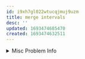 ```yaml
---
id: i9xh7gl022wtucqjmuj9uzm
title: merge intervals
desc: ''
updated: 1693474685470
created: 1693474632511
---
```




<details>
<summary>Misc Problem Info</summary>

`Difficulty: Medium`  
`Tags:` [[ADP related to intervals]]

</details>
